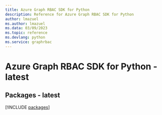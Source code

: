 ```yaml
---
title: Azure Graph RBAC SDK for Python
description: Reference for Azure Graph RBAC SDK for Python
author: lmazuel
ms.author: lmazuel
ms.data: 03/09/2023
ms.topic: reference
ms.devlang: python
ms.service: graphrbac
---
```

# Azure Graph RBAC SDK for Python - latest
## Packages - latest
[!INCLUDE [packages](graph-rbac-index.md)]